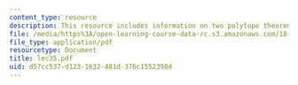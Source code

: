 ```yaml
---
content_type: resource
description: This resource includes information on two polytope theorem.
file: /media/https%3A/open-learning-course-data-rc.s3.amazonaws.com/18-315-combinatorial-theory-introduction-to-graph-theory-extremal-and-enumerative-combinatorics-spring-2005/d57cc537d1231632481d376c1552398d_lec35.pdf
file_type: application/pdf
resourcetype: Document
title: lec35.pdf
uid: d57cc537-d123-1632-481d-376c1552398d
---
```

